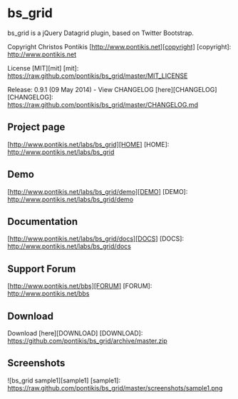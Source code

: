 bs_grid
=======

bs_grid is a jQuery Datagrid plugin, based on Twitter Bootstrap.

Copyright Christos Pontikis [http://www.pontikis.net][copyright]
[copyright]: http://www.pontikis.net

License [MIT][mit]
[mit]: https://raw.github.com/pontikis/bs_grid/master/MIT_LICENSE

Release: 0.9.1 (09 May 2014) - View CHANGELOG [here][CHANGELOG]
[CHANGELOG]: https://raw.github.com/pontikis/bs_grid/master/CHANGELOG.md


Project page
-----------
[http://www.pontikis.net/labs/bs_grid][HOME]
[HOME]: http://www.pontikis.net/labs/bs_grid

Demo
----
[http://www.pontikis.net/labs/bs_grid/demo][DEMO]
[DEMO]: http://www.pontikis.net/labs/bs_grid/demo

Documentation
-------------
[http://www.pontikis.net/labs/bs_grid/docs][DOCS]
[DOCS]: http://www.pontikis.net/labs/bs_grid/docs

Support Forum
-------------
[http://www.pontikis.net/bbs][FORUM]
[FORUM]: http://www.pontikis.net/bbs

Download
--------
Download [here][DOWNLOAD]
[DOWNLOAD]: https://github.com/pontikis/bs_grid/archive/master.zip


Screenshots
-----------
![bs_grid sample1][sample1]
[sample1]: https://raw.github.com/pontikis/bs_grid/master/screenshots/sample1.png